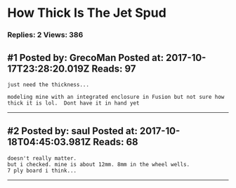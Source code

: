 # How Thick Is The Jet Spud

### Replies: 2 Views: 386

## \#1 Posted by: GrecoMan Posted at: 2017-10-17T23:28:20.019Z Reads: 97

```
just need the thickness...

modeling mine with an integrated enclosure in Fusion but not sure how thick it is lol.  Dont have it in hand yet
```

---
## \#2 Posted by: saul Posted at: 2017-10-18T04:45:03.981Z Reads: 68

```
doesn't really matter.
but i checked. mine is about 12mm. 8mm in the wheel wells.
7 ply board i think...
```

---
